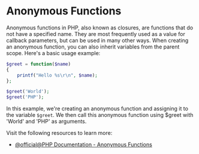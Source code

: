 # Anonymous Functions

Anonymous functions in PHP, also known as closures, are functions that do not have a specified name. They are most frequently used as a value for callback parameters, but can be used in many other ways. When creating an anonymous function, you can also inherit variables from the parent scope. Here's a basic usage example:

```php
$greet = function($name)
{
    printf("Hello %s\r\n", $name);
};

$greet('World');
$greet('PHP');
```

In this example, we're creating an anonymous function and assigning it to the variable `$greet`. We then call this anonymous function using $greet with 'World' and 'PHP' as arguments.

Visit the following resources to learn more:

- [@official@PHP Documentation - Anonymous Functions](https://www.php.net/manual/en/functions.anonymous.php)